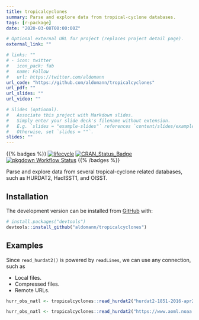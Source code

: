 ```yaml
---
title: tropicalcyclones
summary: Parse and explore data from tropical-cyclone databases.
tags: [r-package]
date: "2020-03-08T00:00:00Z"

# Optional external URL for project (replaces project detail page).
external_link: ""

# links: ""
# - icon: twitter
#   icon_pack: fab
#   name: Follow
#   url: https://twitter.com/aldomann
url_code: "https://github.com/aldomann/tropicalcyclones"
url_pdf: ""
url_slides: ""
url_video: ""

# Slides (optional).
#   Associate this project with Markdown slides.
#   Simply enter your slide deck's filename without extension.
#   E.g. `slides = "example-slides"` references `content/slides/example-slides.md`.
#   Otherwise, set `slides = ""`.
slides: ""
---
```


{{% badges %}}
  [![lifecycle](https://img.shields.io/badge/lifecycle-experimental-orange.svg)](https://www.tidyverse.org/lifecycle/#experimental)
  [![CRAN\_Status\_Badge](https://www.r-pkg.org/badges/version/tropicalcyclones)](https://cran.r-project.org/package=tropicalcyclones)
  [![pkgdown Workflow Status](https://github.com/aldomann/tropicalcyclones/workflows/pkgdown/badge.svg)](https://aldomann.github.io/tropicalcyclones/)
{{% /badges %}}

Parse and explore data from several tropical-cyclone related databases, such as HURDAT2, HadISST1, and OISST.

## Installation

The development version can be installed from [GitHub](https://github.com/) with:

``` r
# install.packages("devtools")
devtools::install_github("aldomann/tropicalcyclones")
```

## Examples

Since `read_hurdat2()` is powered by `readLines`, we can use any connection, such as

  - Local files.
  - Compressed files.
  - Remote URLs.

``` r
hurr_obs_natl <- tropicalcyclones::read_hurdat2("hurdat2-1851-2016-apr2017.txt")
```

``` r
hurr_obs_natl <- tropicalcyclones::read_hurdat2("https://www.aoml.noaa.gov/hrd/hurdat/hurdat2.html")
